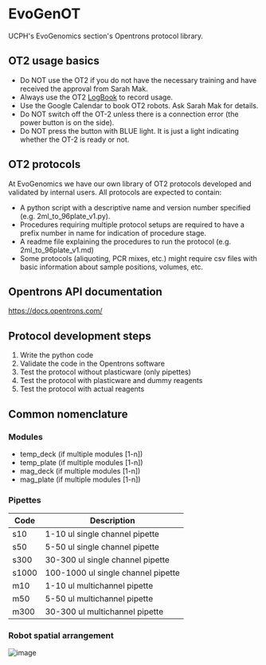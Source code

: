 # EvoGenOT
UCPH's EvoGenomics section's Opentrons protocol library.

## OT2 usage basics

* Do NOT use the OT2 if you do not have the necessary training and have received the approval from Sarah Mak.
* Always use the OT2 [LogBook](https://goo.gl/forms/fcw7m5c86HYXqvbx1) to record usage.
* Use the Google Calendar to book OT2 robots. Ask Sarah Mak for details.
* Do NOT switch off the OT-2 unless there is a connection error (the power button is on the side).
* Do NOT press the button with BLUE light. It is just a light indicating whether the OT-2 is ready or not.

## OT2 protocols

At EvoGenomics we have our own library of OT2 protocols developed and validated by internal users. All protocols are expected to contain:

* A python script with a descriptive name and version number specified (e.g. 2ml_to_96plate_v1.py).
* Procedures requiring multiple protocol setups are required to have a prefix number in name for indication of procedure stage.
* A readme file explaining the procedures to run the protocol (e.g. 2ml_to_96plate_v1.md)
* Some protocols (aliquoting, PCR mixes, etc.) might require csv files with basic information about sample positions, volumes, etc.


## Opentrons API documentation

https://docs.opentrons.com/

## Protocol development steps

1. Write the python code
2. Validate the code in the Opentrons software
3. Test the protocol without plasticware (only pipettes)
4. Test the protocol with plasticware and dummy reagents
5. Test the protocol with actual reagents

## Common nomenclature

### Modules
* temp_deck (if multiple modules [1-n])
* temp_plate  (if multiple modules [1-n])
* mag_deck  (if multiple modules [1-n])
* mag_plate (if multiple modules [1-n])

### Pipettes
Code | Description
------------ | -------------
s10 | 1-10 ul single channel pipette
s50 | 5-50 ul single channel pipette
s300 | 30-300 ul single channel pipette
s1000 | 100-1000 ul single channel pipette
m10 | 1-10 ul multichannel pipette
m50 | 5-50 ul multichannel pipette
m300 | 30-300 ul multichannel pipette

### Robot spatial arrangement
![image](https://github.com/anttonalberdi/EvoGenOT/blob/master/images/DeckMapEmpty.png)
